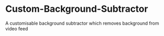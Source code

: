 # Custom-Background-Subtractor
A customisable background subtractor which removes background from video feed 
